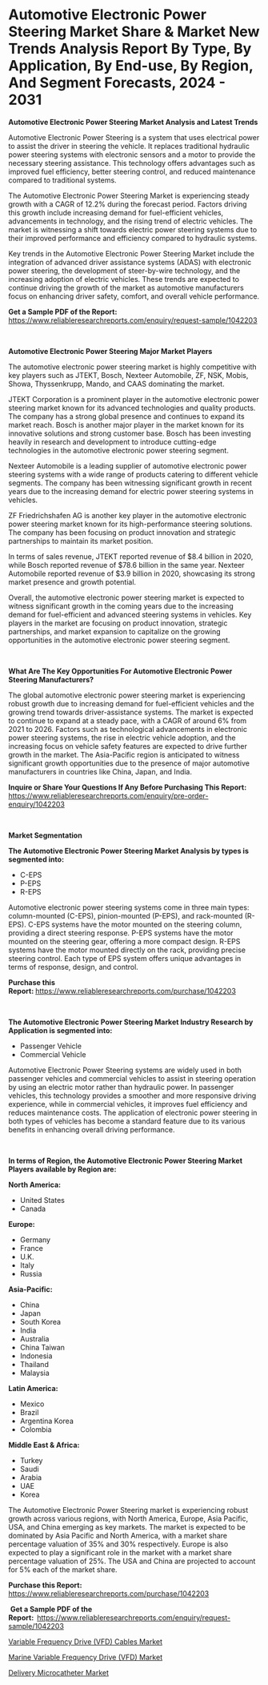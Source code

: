 <p><h1>Automotive Electronic Power Steering Market Share & Market New Trends Analysis Report By Type, By Application, By End-use, By Region, And Segment Forecasts, 2024 - 2031</h1></p><p><strong>Automotive Electronic Power Steering Market Analysis and Latest Trends</strong></p>
<p><p>Automotive Electronic Power Steering is a system that uses electrical power to assist the driver in steering the vehicle. It replaces traditional hydraulic power steering systems with electronic sensors and a motor to provide the necessary steering assistance. This technology offers advantages such as improved fuel efficiency, better steering control, and reduced maintenance compared to traditional systems.</p><p>The Automotive Electronic Power Steering Market is experiencing steady growth with a CAGR of 12.2% during the forecast period. Factors driving this growth include increasing demand for fuel-efficient vehicles, advancements in technology, and the rising trend of electric vehicles. The market is witnessing a shift towards electric power steering systems due to their improved performance and efficiency compared to hydraulic systems.</p><p>Key trends in the Automotive Electronic Power Steering Market include the integration of advanced driver assistance systems (ADAS) with electronic power steering, the development of steer-by-wire technology, and the increasing adoption of electric vehicles. These trends are expected to continue driving the growth of the market as automotive manufacturers focus on enhancing driver safety, comfort, and overall vehicle performance.</p></p>
<p><strong>Get a Sample PDF of the Report:&nbsp;</strong> <a href="https://www.reliableresearchreports.com/enquiry/request-sample/1042203">https://www.reliableresearchreports.com/enquiry/request-sample/1042203</a></p>
<p>&nbsp;</p>
<p><strong>Automotive Electronic Power Steering Major Market Players</strong></p>
<p><p>The automotive electronic power steering market is highly competitive with key players such as JTEKT, Bosch, Nexteer Automobile, ZF, NSK, Mobis, Showa, Thyssenkrupp, Mando, and CAAS dominating the market. </p><p>JTEKT Corporation is a prominent player in the automotive electronic power steering market known for its advanced technologies and quality products. The company has a strong global presence and continues to expand its market reach. Bosch is another major player in the market known for its innovative solutions and strong customer base. Bosch has been investing heavily in research and development to introduce cutting-edge technologies in the automotive electronic power steering segment.</p><p>Nexteer Automobile is a leading supplier of automotive electronic power steering systems with a wide range of products catering to different vehicle segments. The company has been witnessing significant growth in recent years due to the increasing demand for electric power steering systems in vehicles. </p><p>ZF Friedrichshafen AG is another key player in the automotive electronic power steering market known for its high-performance steering solutions. The company has been focusing on product innovation and strategic partnerships to maintain its market position.</p><p>In terms of sales revenue, JTEKT reported revenue of $8.4 billion in 2020, while Bosch reported revenue of $78.6 billion in the same year. Nexteer Automobile reported revenue of $3.9 billion in 2020, showcasing its strong market presence and growth potential.</p><p>Overall, the automotive electronic power steering market is expected to witness significant growth in the coming years due to the increasing demand for fuel-efficient and advanced steering systems in vehicles. Key players in the market are focusing on product innovation, strategic partnerships, and market expansion to capitalize on the growing opportunities in the automotive electronic power steering segment.</p></p>
<p>&nbsp;</p>
<p><strong>What Are The Key Opportunities For Automotive Electronic Power Steering Manufacturers?</strong></p>
<p><p>The global automotive electronic power steering market is experiencing robust growth due to increasing demand for fuel-efficient vehicles and the growing trend towards driver-assistance systems. The market is expected to continue to expand at a steady pace, with a CAGR of around 6% from 2021 to 2026. Factors such as technological advancements in electronic power steering systems, the rise in electric vehicle adoption, and the increasing focus on vehicle safety features are expected to drive further growth in the market. The Asia-Pacific region is anticipated to witness significant growth opportunities due to the presence of major automotive manufacturers in countries like China, Japan, and India.</p></p>
<p><strong>Inquire or Share Your Questions If Any Before Purchasing This Report:</strong> <a href="https://www.reliableresearchreports.com/enquiry/pre-order-enquiry/1042203">https://www.reliableresearchreports.com/enquiry/pre-order-enquiry/1042203</a></p>
<p>&nbsp;</p>
<p><strong>Market Segmentation</strong></p>
<p><strong>The Automotive Electronic Power Steering Market Analysis by types is segmented into:</strong></p>
<p><ul><li>C-EPS</li><li>P-EPS</li><li>R-EPS</li></ul></p>
<p><p>Automotive electronic power steering systems come in three main types: column-mounted (C-EPS), pinion-mounted (P-EPS), and rack-mounted (R-EPS). C-EPS systems have the motor mounted on the steering column, providing a direct steering response. P-EPS systems have the motor mounted on the steering gear, offering a more compact design. R-EPS systems have the motor mounted directly on the rack, providing precise steering control. Each type of EPS system offers unique advantages in terms of response, design, and control.</p></p>
<p><strong>Purchase this Report:&nbsp;</strong><a href="https://www.reliableresearchreports.com/purchase/1042203">https://www.reliableresearchreports.com/purchase/1042203</a></p>
<p>&nbsp;</p>
<p><strong>The Automotive Electronic Power Steering Market Industry Research by Application is segmented into:</strong></p>
<p><ul><li>Passenger Vehicle</li><li>Commercial Vehicle</li></ul></p>
<p><p>Automotive Electronic Power Steering systems are widely used in both passenger vehicles and commercial vehicles to assist in steering operation by using an electric motor rather than hydraulic power. In passenger vehicles, this technology provides a smoother and more responsive driving experience, while in commercial vehicles, it improves fuel efficiency and reduces maintenance costs. The application of electronic power steering in both types of vehicles has become a standard feature due to its various benefits in enhancing overall driving performance.</p></p>
<p>&nbsp;</p>
<p><strong>In terms of Region, the Automotive Electronic Power Steering Market Players available by Region are:</strong></p>
<p>
    <p> <strong> North America: </strong>
        <ul>
            <li>United States</li>
            <li>Canada</li>
        </ul>
        </p> 
    <p> <strong> Europe: </strong>
        <ul>
            <li>Germany</li>
            <li>France</li>
            <li>U.K.</li>
            <li>Italy</li>
            <li>Russia</li>
        </ul>
        </p> 
    <p> <strong> Asia-Pacific: </strong>
        <ul>
            <li>China</li>
            <li>Japan</li>
            <li>South Korea</li>
            <li>India</li>
            <li>Australia</li>
            <li>China Taiwan</li>
            <li>Indonesia</li>
            <li>Thailand</li>
            <li>Malaysia</li>
        </ul>
        </p> 
    <p> <strong> Latin America: </strong>
        <ul>
            <li>Mexico</li>
            <li>Brazil</li>
            <li>Argentina Korea</li>
            <li>Colombia</li>
        </ul>
        </p> 
    <p> <strong> Middle East & Africa: </strong>
        <ul>
            <li>Turkey</li>
            <li>Saudi</li>
            <li>Arabia</li>
            <li>UAE</li>
            <li>Korea</li>
        </ul>
    </p>
    </p>
<p><p>The Automotive Electronic Power Steering market is experiencing robust growth across various regions, with North America, Europe, Asia Pacific, USA, and China emerging as key markets. The market is expected to be dominated by Asia Pacific and North America, with a market share percentage valuation of 35% and 30% respectively. Europe is also expected to play a significant role in the market with a market share percentage valuation of 25%. The USA and China are projected to account for 5% each of the market share.</p></p>
<p><strong>Purchase this Report: </strong><a href="https://www.reliableresearchreports.com/purchase/1042203">https://www.reliableresearchreports.com/purchase/1042203</a></p>
<p>&nbsp;<strong>Get a Sample PDF of the Report:&nbsp;&nbsp;</strong><a href="https://www.reliableresearchreports.com/enquiry/request-sample/1042203">https://www.reliableresearchreports.com/enquiry/request-sample/1042203</a></p>
<p><strong></strong></p>
<p><p><a href="https://view.publitas.com/reportprime-1/variable-frequency-drive-vfd-cables-market-share-market-new-trends-analysis-report-by-type-by-application-by-end-use-by-region-and-segment-forecasts-2023-2030/">Variable Frequency Drive (VFD) Cables Market</a></p><p><a href="https://view.publitas.com/reportprime-1/marine-variable-frequency-drive-vfd-market-size-2023-2030-global-industrial-analysis-key-geographical-regions-market-share-top-key-players-product-types-and-forecast-research-report/">Marine Variable Frequency Drive (VFD) Market</a></p><p><a href="https://view.publitas.com/reportprime-1/delivery-microcatheter-market-size-market-share-and-global-market-analysis-report-2023-2030/">Delivery Microcatheter Market</a></p></p>